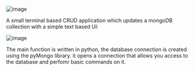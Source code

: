 ![image](https://user-images.githubusercontent.com/69271605/187045286-ee0d7e3b-7adf-4c29-89bb-7129f670375a.png)

A small terminal based CRUD application which updates a mongoDB collection with a simple text based UI:

![image](https://user-images.githubusercontent.com/69271605/187045333-4079befa-8b0c-488e-ab41-4b83d1b28454.png)

The main function is written in python, the database connection is created using the pyMongo library.
it opens a connection that allows you access to the database and perfomr basic commands on it.



